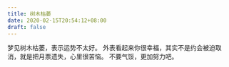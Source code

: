 ```yaml
---
title: 树木枯萎
date: 2020-02-15T20:54:12+08:00
draft: false
---
```


梦见树木枯萎，表示运势不太好。
外表看起来你很幸福，其实不是约会被迫取消，就是把月票遗失，心里很苦恼。
不要气馁，更加努力吧。
